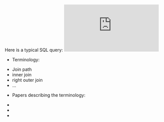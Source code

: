 Here is a typical SQL query:
![a_pg_query.png](https://github.com/marinfotache/SQL-Queries-for-TPC-H/blob/a3bb99c96df5e461d5b795acdc67152f12e656ec/_query_template/Q2301170950000004.pdf)



* Terminology: 
- Join path
- inner join
- right outer join
- ...

* Papers describing the terminology:
-
-
-
